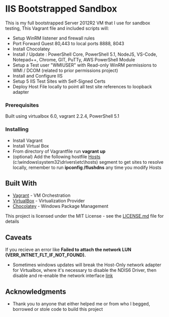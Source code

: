 # IIS Bootstrapped Sandbox

This is my full bootstrapped Server 2012R2 VM that I use for sandbox testing, 
This Vagrant file and included scripts will:
* Setup WinRM listener and firewall rules
* Port Forward Guest 80,443 to local ports 8888, 8043
* Install Chocolatey
* Install / Update : PowerShell Core, PowerShell 5.1, NodeJS, VS-Code, Notepad++, Chrome, GIT, PuTTy, AWS PowerShell Module
* Setup a Test user "WMIUSER" with Read-only WinRM permissions to WMI / DCOM (related to prior permissions project)
* Install and Configure IIS
* Setup 5 IIS Test Sites with Self-Signed Certs
* Deploy Host File locally to point all test site references to loopback adapter


### Prerequisites

Built using virtualbox 6.0, vagrant 2.2.4, PowerShell 5.1

### Installing

* Install Vagrant
* Install Virtual Box
* From directory of Vagrantfile run **vagrant up**
* (optional) Add the following hostfile [Hosts](https://github.com/Matalus/Vagrant/blob/master/serv2012R2-PS5/Hosts) (c:\windows\system32\drivers\etc\hosts) segment to get sites to resolve locally, remember to run **ipconfig /flushdns** any time you modify Hosts

## Built With

* [Vagrant](https://www.vagrantup.com/) - VM Orchestration
* [VirtualBox](https://www.virtualbox.org/) - Virtualization Provider
* [Chocolatey](https://chocolatey.org/) - Windows Package Management

This project is licensed under the MIT License - see the [LICENSE.md](LICENSE.md) file for details

## Caveats

If you recieve an error like **Failed to attach the network LUN (VERR_INTNET_FLT_IF_NOT_FOUND).**
* Sometimes windows updates will break the Host-Only network adapter for Virtualbox, where it's necessary to disable the NDIS6 Driver, then disable and re-enable the network interface [link](https://www.virtualbox.org/ticket/14832)

## Acknowledgments

* Thank you to anyone that either helped me or from who I begged, borrowed or stole code to build this project